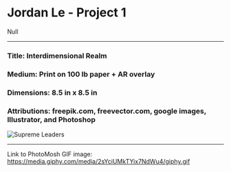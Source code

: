 # Jordan Le - Project 1

Null

---

### Title: Interdimensional Realm

### Medium: Print on 100 lb paper + AR overlay

### Dimensions: 8.5 in x 8.5 in

### Attributions: freepik.com, freevector.com, google images, Illustrator, and Photoshop 

![Supreme Leaders](https://imgur.com/CR1ic7e.png)

---

Link to PhotoMosh GIF image: https://media.giphy.com/media/2sYciUMkTYix7NdWu4/giphy.gif

